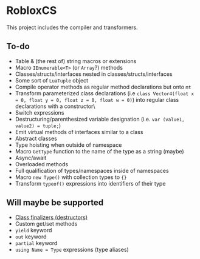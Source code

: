 ﻿# RobloxCS
This project includes the compiler and transformers.

## To-do
- Table & (the rest of) string macros or extensions
- Macro `IEnumerable<T>` (or `Array`?) methods
- Classes/structs/interfaces nested in classes/structs/interfaces
- Some sort of `LuaTuple` object
- Compile operator methods as regular method declarations but onto `mt`
- Transform parameterized class declarations (i.e `class Vector4(float x = 0, float y = 0, float z = 0, float w = 0)`) into regular class declarations with a constructor\
- Switch expressions
- Destructuring/parenthesized variable designation (i.e. `var (value1, value2) = tuple;`)
- Emit virtual methods of interfaces similar to a class
- Abstract classes
- Type hoisting when outside of namespace
- Macro `GetType` function to the name of the type as a string (maybe)
- Async/await
- Overloaded methods
- Full qualification of types/namespaces inside of namespaces
- Macro `new Type()` with collection types to `{}`
- Transform `typeof()` expressions into identifiers of their type

## Will maybe be supported
- [Class finalizers (destructors)](https://learn.microsoft.com/en-us/dotnet/csharp/programming-guide/classes-and-structs/finalizers)
- Custom get/set methods
- `yield` keyword
- `out` keyword
- `partial` keyword
- `using Name = Type` expressions (type aliases)